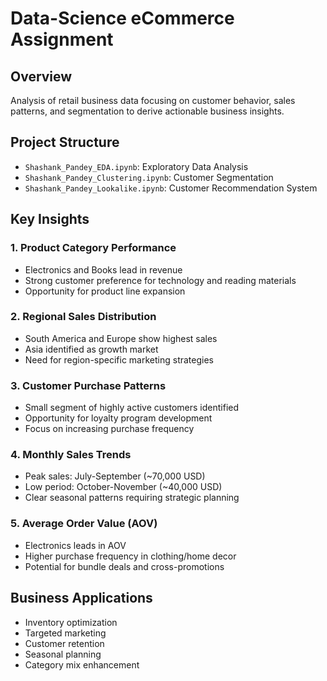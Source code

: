 # Data-Science eCommerce Assignment

## Overview
Analysis of retail business data focusing on customer behavior, sales patterns, and segmentation to derive actionable business insights.

## Project Structure
- `Shashank_Pandey_EDA.ipynb`: Exploratory Data Analysis
- `Shashank_Pandey_Clustering.ipynb`: Customer Segmentation
- `Shashank_Pandey_Lookalike.ipynb`: Customer Recommendation System

## Key Insights

### 1. Product Category Performance
- Electronics and Books lead in revenue
- Strong customer preference for technology and reading materials
- Opportunity for product line expansion

### 2. Regional Sales Distribution
- South America and Europe show highest sales
- Asia identified as growth market
- Need for region-specific marketing strategies

### 3. Customer Purchase Patterns
- Small segment of highly active customers identified
- Opportunity for loyalty program development
- Focus on increasing purchase frequency

### 4. Monthly Sales Trends
- Peak sales: July-September (~70,000 USD)
- Low period: October-November (~40,000 USD)
- Clear seasonal patterns requiring strategic planning

### 5. Average Order Value (AOV)
- Electronics leads in AOV
- Higher purchase frequency in clothing/home decor
- Potential for bundle deals and cross-promotions


## Business Applications
- Inventory optimization
- Targeted marketing
- Customer retention
- Seasonal planning
- Category mix enhancement
